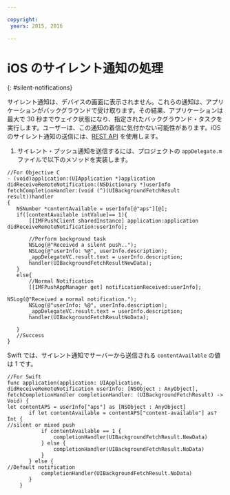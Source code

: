 ```yaml
---

copyright:
 years: 2015, 2016

---
```


# iOS のサイレント通知の処理
{: #silent-notifications}

サイレント通知は、デバイスの画面に表示されません。これらの通知は、アプリケーションがバックグラウンドで受け取ります。その結果、アプリケーションは最大で 30 秒までウェイク状態になり、指定されたバックグラウンド・タスクを実行します。ユーザーは、この通知の着信に気付かない可能性があります。iOS のサイレント通知の送信には、[REST API](https://mobile.{DomainName}/imfpushrestapidocs/) を使用します。   

1. サイレント・プッシュ通知を送信するには、プロジェクトの `appDelegate.m` ファイルで以下のメソッドを実装します。


```
//For Objective C
- (void)application:(UIApplication *)application didReceiveRemoteNotification:(NSDictionary *)userInfo fetchCompletionHandler:(void (^)(UIBackgroundFetchResult result))handler
{
   NSNumber *contentAvailable = userInfo[@"aps"][@];
   if([contentAvailable intValue]== 1){
       [[IMFPushClient sharedInstance] application:application didReceiveRemoteNotification:userInfo];
       
       //Perform background task
       NSLog(@"Received a silent push..");
       NSLog(@"userInfo: %@", userInfo.description);
       _appDelegateVC.result.text = userInfo.description;
       handler(UIBackgroundFetchResultNewData);
   }
   else{
       //Normal Notification
       [[IMFPushAppManager get] notificationReceived:userInfo];
       
NSLog(@"Received a normal notification.");
       NSLog(@"userInfo: %@", userInfo.description);
       _appDelegateVC.result.text = userInfo.description;
       handler(UIBackgroundFetchResultNoData);
       
   }
   //Success
}
```

Swift では、サイレント通知でサーバーから送信される `contentAvailable` の値は 1 です。


```
//For Swift
func application(application: UIApplication, didReceiveRemoteNotification userInfo: [NSObject : AnyObject], fetchCompletionHandler completionHandler: (UIBackgroundFetchResult) -> Void) {
let contentAPS = userInfo["aps"] as [NSObject : AnyObject]
       if let contentAvailable = contentAPS["content-available"] as? Int {
//silent or mixed push
           if contentAvailable == 1 {
               completionHandler(UIBackgroundFetchResult.NewData)
           } else {
               completionHandler(UIBackgroundFetchResult.NoData)
           }
       } else {
//Default notification
           completionHandler(UIBackgroundFetchResult.NoData)
       }
    }
```

